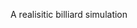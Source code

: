 A realisitic billiard simulation

<!-- Check out the simulation @ https://imf2304236.github.io/billiard/ ! -->
